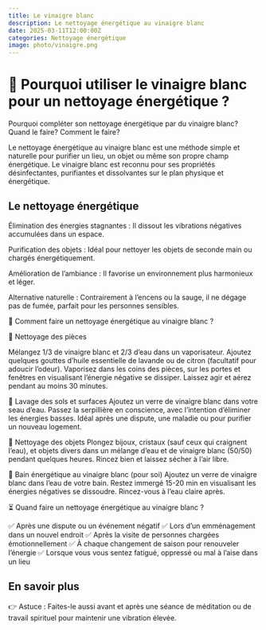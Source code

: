 ```yaml
---
title: Le vinaigre blanc
description: Le nettoyage énergétique au vinaigre blanc
date: 2025-03-11T12:00:00Z
categories: Nettoyage énergétique
image: photo/vinaigre.png
---
```


# 🌿 Pourquoi utiliser le vinaigre blanc pour un nettoyage énergétique ?

Pourquoi compléter son nettoyage énergétique par du vinaigre blanc?
Quand le faire?
Comment le faire?

Le nettoyage énergétique au vinaigre blanc est une méthode simple et naturelle pour purifier un lieu, un objet ou même son propre champ énergétique. Le vinaigre blanc est reconnu pour ses propriétés désinfectantes, purifiantes et dissolvantes sur le plan physique et énergétique.

## Le nettoyage énergétique

Élimination des énergies stagnantes : Il dissout les vibrations négatives accumulées dans un espace.

Purification des objets : Idéal pour nettoyer les objets de seconde main ou chargés énergétiquement.

Amélioration de l’ambiance : Il favorise un environnement plus harmonieux et léger.

Alternative naturelle : Contrairement à l’encens ou la sauge, il ne dégage pas de fumée, parfait pour les personnes sensibles.

🧴 Comment faire un nettoyage énergétique au vinaigre blanc ?

🔹 Nettoyage des pièces

Mélangez 1/3 de vinaigre blanc et 2/3 d’eau dans un vaporisateur.
Ajoutez quelques gouttes d’huile essentielle de lavande ou de citron (facultatif pour adoucir l’odeur).
Vaporisez dans les coins des pièces, sur les portes et fenêtres en visualisant l’énergie négative se dissiper.
Laissez agir et aérez pendant au moins 30 minutes.

🔹 Lavage des sols et surfaces
Ajoutez un verre de vinaigre blanc dans votre seau d’eau.
Passez la serpillière en conscience, avec l’intention d’éliminer les énergies basses.
Idéal après une dispute, une maladie ou pour purifier un nouveau logement.

🔹 Nettoyage des objets
Plongez bijoux, cristaux (sauf ceux qui craignent l’eau), et objets divers dans un mélange d’eau et de vinaigre blanc (50/50) pendant quelques heures.
Rincez bien et laissez sécher à l’air libre.

🔹 Bain énergétique au vinaigre blanc (pour soi)
Ajoutez un verre de vinaigre blanc dans l’eau de votre bain.
Restez immergé 15-20 min en visualisant les énergies négatives se dissoudre.
Rincez-vous à l’eau claire après.

⏳ Quand faire un nettoyage énergétique au vinaigre blanc ?

✅ Après une dispute ou un événement négatif
✅ Lors d’un emménagement dans un nouvel endroit
✅ Après la visite de personnes chargées émotionnellement
✅ À chaque changement de saison pour renouveler l’énergie
✅ Lorsque vous vous sentez fatigué, oppressé ou mal à l’aise dans un lieu

## En savoir plus

👉 Astuce :
Faites-le aussi avant et après une séance de méditation ou de travail spirituel pour maintenir une vibration élevée.
